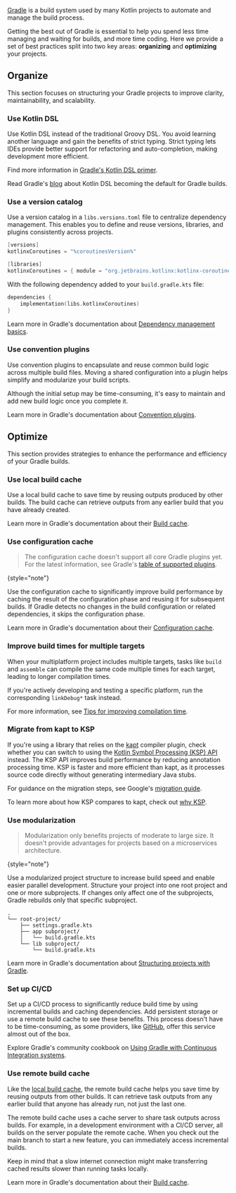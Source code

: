 [//]: # (title: Gradle best practices)

[Gradle](https://docs.gradle.org/current/userguide/userguide.html) is a build system used by many Kotlin projects to automate
and manage the build process.

Getting the best out of Gradle is essential to help you spend less time managing and waiting for builds, and more time 
coding. Here we provide a set of best practices split into two key areas: **organizing** and **optimizing** your projects.

## Organize

This section focuses on structuring your Gradle projects to improve clarity, maintainability, and scalability.

### Use Kotlin DSL

Use Kotlin DSL instead of the traditional Groovy DSL. You avoid learning another language and gain the benefits of strict
typing. Strict typing lets IDEs provide better support for refactoring and auto-completion, making development more efficient.

Find more information in [Gradle's Kotlin DSL primer](https://docs.gradle.org/current/userguide/kotlin_dsl.html).

Read Gradle's [blog](https://blog.gradle.org/kotlin-dsl-is-now-the-default-for-new-gradle-builds) about Kotlin DSL becoming
the default for Gradle builds.

### Use a version catalog

Use a version catalog in a `libs.versions.toml` file to centralize dependency management. This enables you to define and 
reuse versions, libraries, and plugins consistently across projects.

```kotlin
[versions]
kotlinxCoroutines = "%coroutinesVersion%"

[libraries]
kotlinxCoroutines = { module = "org.jetbrains.kotlinx:kotlinx-coroutines-core", version.ref = "kotlinxCoroutines" }
```

With the following dependency added to your `build.gradle.kts` file:

```kotlin
dependencies {
    implementation(libs.kotlinxCoroutines)
}
```

Learn more in Gradle's documentation about [Dependency management basics](https://docs.gradle.org/current/userguide/dependency_management_basics.html#version_catalog).

### Use convention plugins

<primary-label ref="advanced"/>

Use convention plugins to encapsulate and reuse common build logic across multiple build files. Moving a shared configuration
into a plugin helps simplify and modularize your build scripts.

Although the initial setup may be time-consuming, it's easy to maintain and add new build logic once you complete it.

Learn more in Gradle's documentation about [Convention plugins](https://docs.gradle.org/current/userguide/custom_plugins.html#sec:convention_plugins).

## Optimize

This section provides strategies to enhance the performance and efficiency of your Gradle builds.

### Use local build cache

Use a local build cache to save time by reusing outputs produced by other builds. The build cache can retrieve outputs from 
any earlier build that you have already created.

Learn more in Gradle's documentation about their [Build cache](https://docs.gradle.org/current/userguide/build_cache.html).

### Use configuration cache

> The configuration cache doesn't support all core Gradle plugins yet. For the latest information, see Gradle's
> [table of supported plugins](https://docs.gradle.org/current/userguide/configuration_cache.html#config_cache:plugins:core).
>
{style="note"}

Use the configuration cache to significantly improve build performance by caching the result of the configuration phase
and reusing it for subsequent builds. If Gradle detects no changes in the build configuration or related
dependencies, it skips the configuration phase.

Learn more in Gradle's documentation about their [Configuration cache](https://docs.gradle.org/current/userguide/configuration_cache.html).

### Improve build times for multiple targets

When your multiplatform project includes multiple targets, tasks like `build` and `assemble` can compile the same code 
multiple times for each target, leading to longer compilation times.

If you're actively developing and testing a specific platform, run the corresponding `linkDebug*` task instead.

For more information, see [Tips for improving compilation time](native-improving-compilation-time.md#gradle-configuration).

### Migrate from kapt to KSP

If you're using a library that relies on the [kapt](kapt.md) compiler plugin, check whether you can switch to using the [Kotlin Symbol Processing (KSP) API](ksp-overview.md)
instead. The KSP API improves build performance by reducing annotation processing time. KSP is faster and more efficient
than kapt, as it processes source code directly without generating intermediary Java stubs.

For guidance on the migration steps, see Google's [migration guide](https://developer.android.com/build/migrate-to-ksp).

To learn more about how KSP compares to kapt, check out [why KSP](ksp-why-ksp.md).

### Use modularization

<primary-label ref="advanced"/>

> Modularization only benefits projects of moderate to large size. It doesn't provide advantages for projects based
> on a microservices architecture.
>
{style="note"}

Use a modularized project structure to increase build speed and enable easier parallel development. Structure your
project into one root project and one or more subprojects. If changes only affect one of the subprojects, Gradle
rebuilds only that specific subproject.

```none
.
└── root-project/
    ├── settings.gradle.kts
    ├── app subproject/
    │   └── build.gradle.kts
    └── lib subproject/
        └── build.gradle.kts
```

Learn more in Gradle's documentation about [Structuring projects with Gradle](https://docs.gradle.org/current/userguide/multi_project_builds.html).

### Set up CI/CD
<primary-label ref="advanced"/>

Set up a CI/CD process to significantly reduce build time by using incremental builds and caching dependencies. Add 
persistent storage or use a remote build cache to see these benefits. This process doesn't have to be time-consuming, 
as some providers, like [GitHub](https://github.com/features/actions), offer this service almost out of the box.

Explore Gradle's community cookbook on [Using Gradle with Continuous Integration systems](https://cookbook.gradle.org/ci/).

### Use remote build cache
<primary-label ref="advanced"/>

Like the [local build cache](#use-local-build-cache), the remote build cache helps you save time by reusing outputs
from other builds. It can retrieve task outputs from any earlier build that anyone has already run, not just the last one.

The remote build cache uses a cache server to share task outputs across builds. For example, in a development environment
with a CI/CD server, all builds on the server populate the remote cache. When you check out the main branch to 
start a new feature, you can immediately access incremental builds.

Keep in mind that a slow internet connection might make transferring cached results slower than running tasks locally.

Learn more in Gradle's documentation about their [Build cache](https://docs.gradle.org/current/userguide/build_cache.html).

